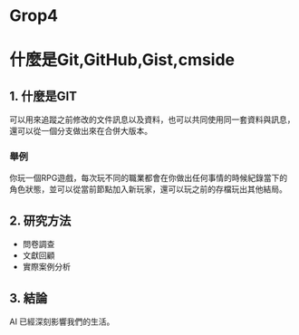 # Grop4
# 什麼是Git,GitHub,Gist,cmside

## 1. 什麼是GIT
可以用來追蹤之前修改的文件訊息以及資料，也可以共同使用同一套資料與訊息，還可以從一個分支做出來在合併大版本。
### 舉例
你玩一個RPG遊戲，每次玩不同的職業都會在你做出任何事情的時候紀錄當下的角色狀態，並可以從當前節點加入新玩家，還可以玩之前的存檔玩出其他結局。
## 2. 研究方法
- 問卷調查
- 文獻回顧
- 實際案例分析

## 3. 結論
AI 已經深刻影響我們的生活。
